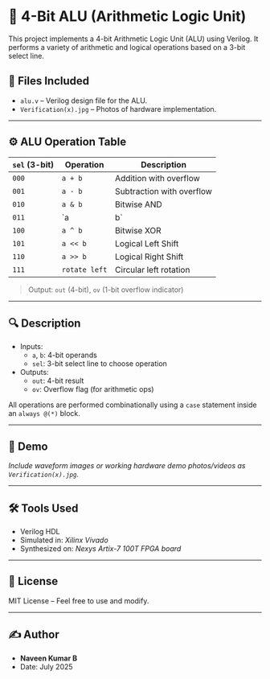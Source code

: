 # 🧮 4-Bit ALU (Arithmetic Logic Unit)

This project implements a 4-bit Arithmetic Logic Unit (ALU) using Verilog. It performs a variety of arithmetic and logical operations based on a 3-bit select line.

## 📁 Files Included

- `alu.v` – Verilog design file for the ALU.
- `Verification(x).jpg` – Photos of hardware implementation.

---

## ⚙️ ALU Operation Table

| `sel` (3-bit) | Operation         | Description             |
|---------------|-------------------|--------------------------|
| `000`         | `a + b`           | Addition with overflow  |
| `001`         | `a - b`           | Subtraction with overflow |
| `010`         | `a & b`           | Bitwise AND             |
| `011`         | `a | b`           | Bitwise OR              |
| `100`         | `a ^ b`           | Bitwise XOR             |
| `101`         | `a << b`          | Logical Left Shift      |
| `110`         | `a >> b`          | Logical Right Shift     |
| `111`         | `rotate left`     | Circular left rotation  |

> Output: `out` (4-bit), `ov` (1-bit overflow indicator)

---

## 🔍 Description

- Inputs:
  - `a`, `b`: 4-bit operands
  - `sel`: 3-bit select line to choose operation
- Outputs:
  - `out`: 4-bit result
  - `ov`: Overflow flag (for arithmetic ops)

All operations are performed combinationally using a `case` statement inside an `always @(*)` block.

---


## 📸 Demo

*Include waveform images or working hardware demo photos/videos as `Verification(x).jpg`.*

---

## 🛠️ Tools Used

- Verilog HDL
- Simulated in: *Xilinx Vivado*
- Synthesized on: *Nexys Artix-7 100T FPGA board*

---

## 📜 License

MIT License – Feel free to use and modify.

---

## ✍️ Author

- **Naveen Kumar B**
- Date: July 2025

